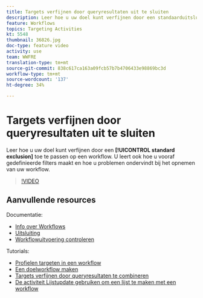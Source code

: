 ```yaml
---
title: Targets verfijnen door queryresultaten uit te sluiten
description: Leer hoe u uw doel kunt verfijnen door een standaarduitsluiting toe te passen op een workflow. U leert ook hoe u vooraf gedefinieerde filters maakt en hoe u problemen ondervindt bij het opnemen van uw workflow.
feature: Workflows
topics: Targeting Activities
kt: 5548
thumbnail: 36826.jpg
doc-type: feature video
activity: use
team: WWFRE
translation-type: tm+mt
source-git-commit: 838c617ca163a09fcb57b7b4706433e98869bc3d
workflow-type: tm+mt
source-wordcount: '137'
ht-degree: 34%

---
```



# Targets verfijnen door queryresultaten uit te sluiten

Leer hoe u uw doel kunt verfijnen door een **[!UICONTROL standard exclusion]** toe te passen op een workflow. U leert ook hoe u vooraf gedefinieerde filters maakt en hoe u problemen ondervindt bij het opnemen van uw workflow.

>[!VIDEO](https://video.tv.adobe.com/v/36826?quality=12)

## Aanvullende resources

Documentatie:

* [Info over Workflows](https://docs.adobe.com/content/help/en/campaign-classic/using/automating-with-workflows/introduction/about-workflows.html)
* [Uitsluiting](https://docs.adobe.com/content/help/en/campaign-classic/using/automating-with-workflows/targeting-activities/exclusion.html)
* [Workflowuitvoering controleren](https://docs.adobe.com/content/help/en/campaign-classic/using/automating-with-workflows/monitoring-workflows/monitoring-workflow-execution.html)

Tutorials:

* [Profielen targeten in een workflow](/help/getting-started/targeting-profiles-in-a-workflow.md)
* [Een doelworkflow maken](/help/automating-with-workflows/creating-a-targeting-workflow.md)
* [Targets verfijnen door queryresultaten te combineren](/help/automating-with-workflows/refining-targets-by-combining-query-results.md)
* [De activiteit Lijstupdate gebruiken om een lijst te maken met een workflow](/help/automating-with-workflows/using-the-update-list-activity.md)
